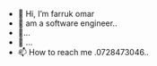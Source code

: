 - 👋 Hi, I’m farruk omar
- 👀 am a software engineer..
- 🌱...
- 💞️  ...
- 📫 How to reach me .0728473046..

<!---
farruk12/farruk12 is a ✨ special ✨ repository because its `README.md` (this file) appears on your GitHub profile.
You can click the Preview link to take a look at your changes.
--->

